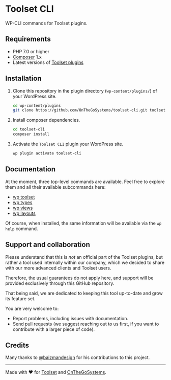 # Toolset CLI

WP-CLI commands for Toolset plugins.

## Requirements

- PHP 7.0 or higher
- [Composer](https://getcomposer.org/) 1.x
- Latest versions of [Toolset plugins](https://toolset.com)

## Installation

1. Clone this repository in the plugin directory (`wp-content/plugins/`) of your WordPress site.
   ```bash
   cd wp-content/plugins
   git clone https://github.com/OnTheGoSystems/toolset-cli.git toolset-cli
   ```
2. Install composer dependencies.
   ```bash
   cd toolset-cli
   composer install
   ```
2. Activate the `Toolset CLI` plugin your WordPress site.
   ```bash
   wp plugin activate toolset-cli
   ```
   
## Documentation

At the moment, three top-level commands are available. Feel free to explore
them and all their available subcommands here:

- [wp toolset](docs/toolset.md)
- [wp types](docs/types.md)
- [wp views](docs/views.md)
- [wp layouts](docs/layouts.md)

Of course, when installed, the same information will be available via the `wp help` command.

## Support and collaboration

Please understand that this is _not_ an official part of the Toolset plugins,
but rather a tool used internally within our company, which we decided to share
with our more advanced clients and Toolset users.

Therefore, the usual guarantees do not apply here, and support will be provided 
exclusively through this GitHub repository. 

That being said, we are dedicated to keeping this tool up-to-date and grow
its feature set.

You are very welcome to:

- Report problems, including issues with documentation.
- Send pull requests (we suggest reaching out to us first, if you want to
   contribute with a larger piece of code).
  
## Credits

Many thanks to [@baizmandesign](https://github.com/baizmandesign) for his contributions to this project.

---

Made with :heart: for [Toolset](http://toolset.com) and [OnTheGoSystems](http://onthegosystems.com).
